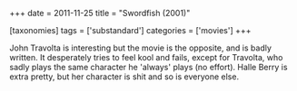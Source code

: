 +++
date = 2011-11-25
title = "Swordfish (2001)"

[taxonomies]
tags = ['substandard']
categories = ['movies']
+++

John Travolta is interesting but the movie is the opposite, and is badly
written. It desperately tries to feel kool and fails, except for
Travolta, who sadly plays the same character he 'always' plays (no
effort). Halle Berry is extra pretty, but her character is shit and so
is everyone else.

